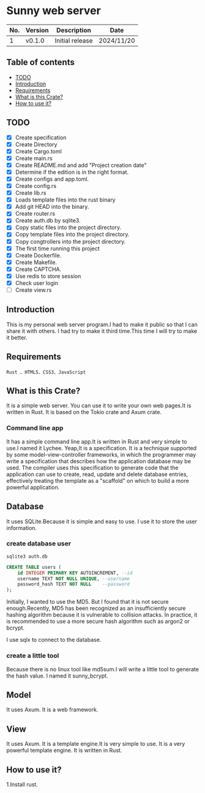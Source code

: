 # Sunny web server

|No.| Version | Description |Date |
|---|---|---|---|
|1| v0.1.0 | Initial release |2024/11/20|

## Table of contents
* [TODO](#todo)
* [Introduction](#introduction)
* [Requirements](#requirements)
* [What is this Crate?](#what-is-this-crate)
* [How to use it?](#how-to-use-it)
## TODO
- [x] Create specification
- [x] Create Directory
- [x] Create Cargo.toml
- [x] Create main.rs
- [x] Create README.md and add "Project creation date"
- [x] Determine if the edition is in the right format.
- [x] Create configs and app.toml.
- [x] Create config.rs
- [x] Create lib.rs
- [x] Loads template files into the rust binary
- [x] Add git HEAD into the binary.
- [x] Create router.rs
- [x] Create auth.db by sqlite3.
- [x] Copy static files into the project directory.
- [x] Copy template files into the project directory.
- [x] Copy congtrollers into the project directory.
- [x] The first time running this project
- [x] Create Dockerfile.
- [x] Create Makefile.
- [x] Create CAPTCHA.
- [x] Use redis to store session
- [x] Check user login
- [ ] Create view.rs
## Introduction
This is my personal web server program.I had to make it public so that I can share it with others.
I had try to make it third time.This time I will try to make it better.
## Requirements
    Rust 、HTML5、CSS3、JavaScript

## What is this Crate?
It is a simple web server.
You can use it to write your own web pages.It is written in Rust. It is based on the Tokio crate and Axum crate.
### Command line app
It has a simple command line app.It is written in Rust and very simple to use.I named it Lychee.
Yeap,It is a specification.
It is a technique supported by some model-view-controller frameworks, in which the programmer may write a specification that describes how the application database may be used. The compiler uses this specification to generate code that the application can use to create, read, update and delete database entries, effectively treating the template as a "scaffold" on which to build a more powerful application.
## Database
It uses SQLite.Because it is simple and easy to use.
I use it to store the user information.
### create database user
```shell
sqlite3 auth.db
```
```sql
CREATE TABLE users (
    id INTEGER PRIMARY KEY AUTOINCREMENT, --id
    username TEXT NOT NULL UNIQUE, --username
    password_hash TEXT NOT NULL    --password
);
```
Initially, I wanted to use the MD5.
But I found that it is not secure enough.Recently, MD5 has been recognized as an insufficiently secure hashing algorithm because it is vulnerable to collision attacks.
In practice, it is recommended to use a more secure hash algorithm such as argon2 or bcrypt.

I use sqlx  to connect to the database.
### create a little tool
Because there is no linux tool like md5sum.I will write a little tool to generate the hash value.
I named it sunny_bcrypt.
## Model
It uses Axum.
It is a web framework.
## View
It uses Axum.
It is a template engine.It is very simple to use.
It is a very powerful template engine.
It is written in Rust.

## How to use it?
1.Install rust.
